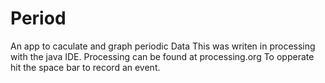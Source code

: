 # Period
 An app to caculate and graph periodic Data
 This was writen in processing with the java IDE.
 Processing can be found at processing.org
 To opperate hit the space bar to record an event.